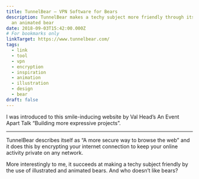 ```yaml
---
title: TunnelBear – VPN Software for Bears
description: TunnelBear makes a techy subject more friendly through its use of
  an animated bear
date: 2018-09-03T15:42:00.000Z
# For bookmarks only
linkTarget: https://www.tunnelbear.com/
tags:
  - link
  - tool
  - vpn
  - encryption
  - inspiration
  - animation
  - illustration
  - design
  - bear
draft: false
---
```

I was introduced to this smile-inducing website by Val Head’s An Event Apart Talk “Building more expressive projects”.

--- 

TunnelBear describes itself as “A more secure way to browse the web” and it does this by encrypting your internet connection to keep your online activity private on any network.

More interestingly to me, it succeeds at making a techy subject friendly by the use of illustrated and animated bears. And who doesn’t like bears?